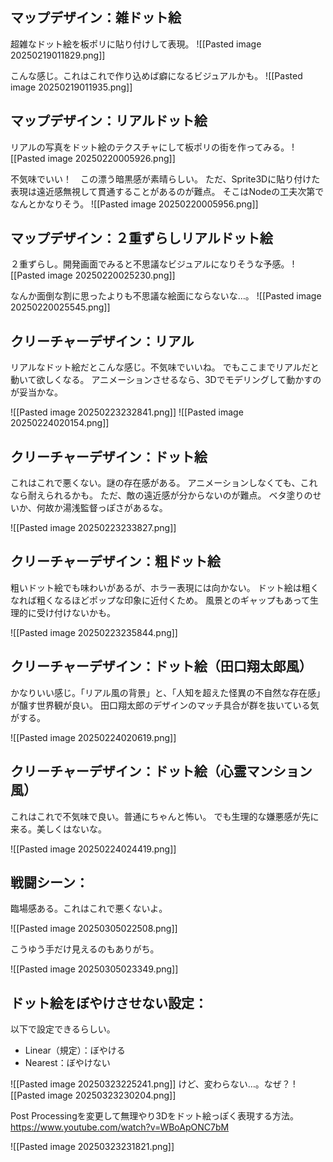 ## マップデザイン：雑ドット絵

超雑なドット絵を板ポリに貼り付けして表現。
![[Pasted image 20250219011829.png]]

こんな感じ。これはこれで作り込めば癖になるビジュアルかも。
![[Pasted image 20250219011935.png]]

## マップデザイン：リアルドット絵

リアルの写真をドット絵のテクスチャにして板ポリの街を作ってみる。
![[Pasted image 20250220005926.png]]

不気味でいい！　この漂う暗黒感が素晴らしい。
ただ、Sprite3Dに貼り付けた表現は遠近感無視して貫通することがあるのが難点。
そこはNodeの工夫次第でなんとかなりそう。
![[Pasted image 20250220005956.png]]

## マップデザイン：２重ずらしリアルドット絵

２重ずらし。開発画面でみると不思議なビジュアルになりそうな予感。
![[Pasted image 20250220025230.png]]

なんか面倒な割に思ったよりも不思議な絵面にならないな…。
![[Pasted image 20250220025545.png]]

## クリーチャーデザイン：リアル

リアルなドット絵だとこんな感じ。不気味でいいね。
でもここまでリアルだと動いて欲しくなる。
アニメーションさせるなら、3Dでモデリングして動かすのが妥当かな。

![[Pasted image 20250223232841.png]]
![[Pasted image 20250224020154.png]]
## クリーチャーデザイン：ドット絵

これはこれで悪くない。謎の存在感がある。
アニメーションしなくても、これなら耐えられるかも。
ただ、敵の遠近感が分からないのが難点。
ベタ塗りのせいか、何故か湯浅監督っぽさがあるな。

![[Pasted image 20250223233827.png]]

## クリーチャーデザイン：粗ドット絵

粗いドット絵でも味わいがあるが、ホラー表現には向かない。
ドット絵は粗くなれば粗くなるほどポップな印象に近付くため。
風景とのギャップもあって生理的に受け付けないかも。

![[Pasted image 20250223235844.png]]

## クリーチャーデザイン：ドット絵（田口翔太郎風）

かなりいい感じ。「リアル風の背景」と、「人知を超えた怪異の不自然な存在感」が醸す世界観が良い。
田口翔太郎のデザインのマッチ具合が群を抜いている気がする。

![[Pasted image 20250224020619.png]]

## クリーチャーデザイン：ドット絵（心霊マンション風）

これはこれで不気味で良い。普通にちゃんと怖い。
でも生理的な嫌悪感が先に来る。美しくはないな。

![[Pasted image 20250224024419.png]]

## 戦闘シーン：

臨場感ある。これはこれで悪くないよ。

![[Pasted image 20250305022508.png]]

こうゆう手だけ見えるのもありがち。

![[Pasted image 20250305023349.png]]

## ドット絵をぼやけさせない設定：

以下で設定できるらしい。
- Linear（規定）：ぼやける
- Nearest：ぼやけない

![[Pasted image 20250323225241.png]]
けど、変わらない…。なぜ？
![[Pasted image 20250323230204.png]]

Post Processingを変更して無理やり3Dをドット絵っぽく表現する方法。
https://www.youtube.com/watch?v=WBoApONC7bM

![[Pasted image 20250323231821.png]]
